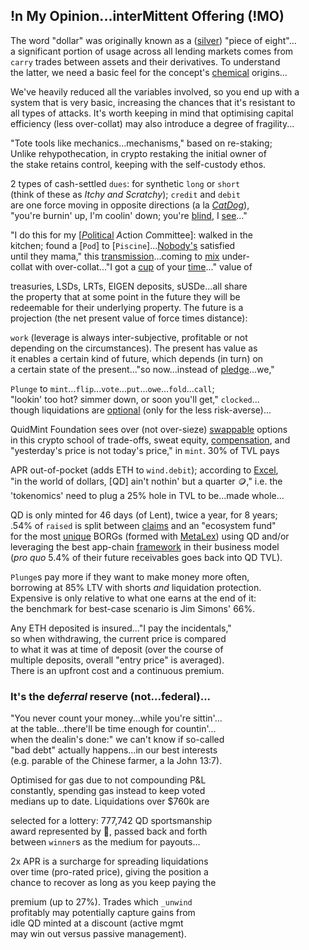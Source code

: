 
## !n My Opinion...interMittent Offering (!MO) 

The word "dollar" was originally known as a ([silver](https://www.zerohedge.com/markets/why-powerful-silver-bull-market-may-be-ahead)) "piece of eight"...   
a significant portion of usage across all lending markets comes from  
`carry` trades between assets and their derivatives. To understand  
the latter, we need a basic feel for the concept's [chemical](https://mirror.xyz/quid.eth/LZ4pS8tVAAkZVSYqJWoihs19cdMhgWESsLr9dIhvL40) origins...  

 We've heavily reduced all the variables involved, so you end up with a  
system that is very basic, increasing the chances that it's resistant to  
all types of attacks. It's worth keeping in mind that optimising capital  
efficiency (less over-collat) may also introduce a degree of fragility... 

"Tote tools like mechanics...mechanisms," based on re-staking;  
Unlike rehypothecation, in crypto restaking the initial owner of  
 the stake retains control, keeping with the self-custody ethos.


2 types of cash-settled `dues`: for synthetic `long` or `short`  
(think of these as *Itchy and Scratchy*); `credit` and `debit`   
are one force moving in opposite directions (a la [*CatDog*](https://x.com/QuidMint/status/1786703126470222054)),  
"you're burnin' up, I'm coolin' down; you're [blind](https://www.investopedia.com/terms/b/blind-entry.asp), I [see](https://docs.google.com/document/d/1fD1_rP8GonSUHyRXENDudlzBkkTcAsN7L9IiTrxEuAY/edit)..."  

"I do this for my [[*P*olitical](https://manifoldfinance.github.io/primitives/2022/12/17/Applied-Politics-for-Crypto.html) *A*ction *C*ommittee]: walked in the  
kitchen; found a [`Pod`]  to [`Piscine`]...[Nobody's](https://x.com/QuidMint/status/1788581681693106680) satisfied   
until they mama,"  this [transmission](https://en.wikipedia.org/wiki/Intercarrier_method)...coming to [mix](https://youtu.be/ndQM3kVb06I) under-   
collat with over-collat..."I got a [cup](https://www.youtube.com/clip/UgkxD0PZbIFBnRlmN6JwqGfKBOTw_OR7j1u4) of your [time](https://www.youtube.com/clip/UgkxIOebF-ScgdWWR7Flp__iDVeG4L22y-PK)..." value of 

treasuries, LSDs, LRTs, EIGEN deposits, sUSDe...all share  
the property that at some point in the future they will be  
redeemable for their underlying property. The future is a  
projection (the net present value of force times distance): 

`work` (leverage is always inter-subjective, profitable or not  
depending on the circumstances). The present has value as  
it enables a certain kind of future, which depends (in turn) on  
a certain state of the present..."so now...instead of [pledge](https://www.investopedia.com/terms/p/pldgedasset.asp)...we,"  

`Plunge` to `mint`...`flip`...`vote`...`put`...`owe`...`fold`...`call`;  
"lookin' too hot? simmer down, or soon you'll get," `clocked`...  
though liquidations are [optional](https://www.youtube.com/watch?v=1O25uUy90hU) (only for the less risk-averse)...  

QuidMint Foundation sees over (not over-sieze) [swappable](https://twitter.com/guil_lambert/status/1772423853316219051) options  
in this crypto school of trade-offs, sweat equity, [compensation](https://www.tabers.com/tabersonline/view/Tabers-Dictionary/730522/all/compensation), and  
"yesterday's price is not today's price," in `mint`. 30% of TVL pays  

APR out-of-pocket (adds ETH to `wind.debit`); according to [Excel](https://docs.google.com/spreadsheets/d/1uBG8jJGNCgQArKm4FlcmNuXb1cspG6-PRcDoFaRvQws/),  
"in the world of  dollars, [QD] ain't nothin' but a quarter 🪙," i.e. the  
'tokenomics' need to plug a 25% hole in TVL to be...made whole...
 
QD is only minted for 46 days (of Lent), twice a year, for 8 years;  
.54% of `raised` is split between [claims](https://www.mevauction.com/Relay/captive-insurance/) and an "ecosystem fund"  
for the most [unique](https://www.linkedin.com/company/spirelabs) BORGs (formed with [MetaLex](https://twitter.com/lex_node/status/1760701615424630848)) using QD and/or  
leveraging the best app-chain [framework](https://x.com/Spire_Labs/status/1792924761850265633) in their business model   
(*pro quo* 5.4% of their future receivables goes back into QD TVL). 


`Plunge`s pay more if they want to make money more often,  
borrowing at 85% LTV with shorts *and* liquidation protection.  
Expensive is only relative to what one earns at the end of it:  
the benchmark for best-case scenario is Jim Simons' 66%.

Any ETH deposited is insured..."I pay the incidentals,"  
so when withdrawing, the current price is compared  
to what it was at time of deposit (over the course of   
multiple deposits, overall "entry price" is averaged).   
There is an upfront cost and a continuous premium. 

### It's the  de*ferral* reserve (not...federal)...  
"You never count your money...while you're sittin'...  
at the table...there'll be time enough for countin'...  
when the dealin's done:" we can't know if so-called  
"bad debt" actually happens...in our best interests  
(e.g. parable of the Chinese farmer, a la John 13:7).   

Optimised for gas due to not compounding P&L  
constantly, spending gas instead to keep voted  
medians up to date. Liquidations over $760k are

selected for a lottery: 777,742 QD sportsmanship  
award represented by 👕, passed back and forth  
between `winner`s as the medium for  payouts...

2x APR is a surcharge for spreading liquidations  
over time (pro-rated price), giving the position a  
chance to recover as long as you keep paying the  

premium (up to 27%). Trades which `_unwind`  
profitably may potentially capture gains from  
idle QD minted at a discount (active mgmt  
may win out versus passive management).
